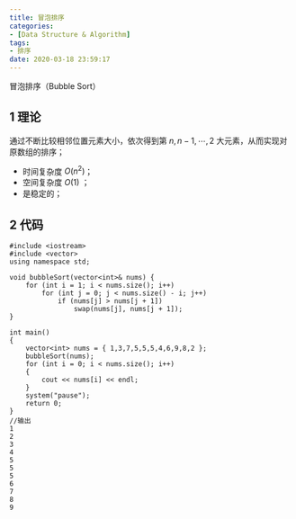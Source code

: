 ```yaml
---
title: 冒泡排序
categories:
- [Data Structure & Algorithm]
tags:
- 排序
date: 2020-03-18 23:59:17
---
```


冒泡排序（Bubble Sort）
<!--more-->
## 1 理论

通过不断比较相邻位置元素大小，依次得到第 $n, n-1, \cdots ,2$ 大元素，从而实现对原数组的排序；

- 时间复杂度 $O(n^2)$；
- 空间复杂度 $O(1)$ ；
- 是稳定的；
## 2 代码
```
#include <iostream>
#include <vector>
using namespace std;

void bubbleSort(vector<int>& nums) {
	for (int i = 1; i < nums.size(); i++)
		for (int j = 0; j < nums.size() - i; j++)
			if (nums[j] > nums[j + 1])
				swap(nums[j], nums[j + 1]);
}

int main()
{
	vector<int> nums = { 1,3,7,5,5,5,4,6,9,8,2 };
	bubbleSort(nums);
	for (int i = 0; i < nums.size(); i++)
	{
		cout << nums[i] << endl;
	}
	system("pause");
    return 0;
}
//输出
1
2
3
4
5
5
5
6
7
8
9
```
